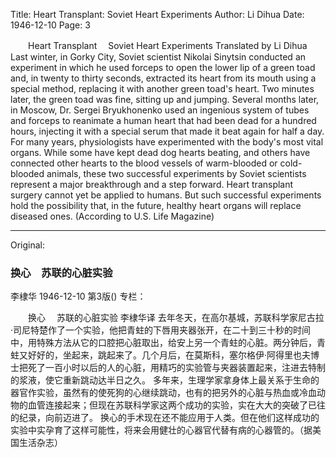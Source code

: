 Title: Heart Transplant: Soviet Heart Experiments
Author: Li Dihua
Date: 1946-12-10
Page: 3

　　Heart Transplant
  　Soviet Heart Experiments
    Translated by Li Dihua
    Last winter, in Gorky City, Soviet scientist Nikolai Sinytsin conducted an experiment in which he used forceps to open the lower lip of a green toad and, in twenty to thirty seconds, extracted its heart from its mouth using a special method, replacing it with another green toad's heart. Two minutes later, the green toad was fine, sitting up and jumping. Several months later, in Moscow, Dr. Sergei Bryukhonenko used an ingenious system of tubes and forceps to reanimate a human heart that had been dead for a hundred hours, injecting it with a special serum that made it beat again for half a day.
    For many years, physiologists have experimented with the body's most vital organs. While some have kept dead dog hearts beating, and others have connected other hearts to the blood vessels of warm-blooded or cold-blooded animals, these two successful experiments by Soviet scientists represent a major breakthrough and a step forward.
    Heart transplant surgery cannot yet be applied to humans. But such successful experiments hold the possibility that, in the future, healthy heart organs will replace diseased ones. (According to U.S. Life Magazine)



<hr /> 

Original: 


### 换心　苏联的心脏实验
李棣华
1946-12-10
第3版()
专栏：

　　换心
  　苏联的心脏实验
    李棣华译
    去年冬天，在高尔基城，苏联科学家尼古拉·司尼特楚作了一个实验，他把青蛀的下唇用夹器张开，在二十到三十秒的时间中，用特殊方法从它的口腔把心脏取出，给安上另一个青蛀的心脏。两分钟后，青蛀又好好的，坐起来，跳起来了。几个月后，在莫斯科，塞尔格伊·阿得里也夫博士把死了一百小时以后的人的心脏，用精巧的实验管与夹器装置起来，注进去特制的浆液，使它重新跳动达半日之久。
    多年来，生理学家拿身体上最关系于生命的器官作实验，虽然有的使死狗的心继续跳动，也有的把另外的心脏与热血或冷血动物的血管连接起来；但现在苏联科学家这两个成功的实验，实在大大的突破了已往的纪录，向前迈进了。
    换心的手术现在还不能应用于人类。但在他们这样成功的实验中实孕育了这样可能性，将来会用健壮的心器官代替有病的心器管的。（据美国生活杂志）
